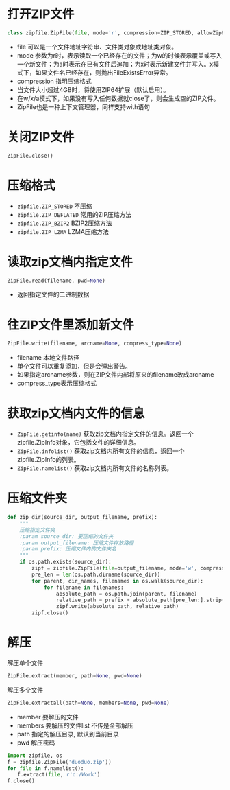 # 打开ZIP文件

```py
class zipfile.ZipFile(file, mode='r', compression=ZIP_STORED, allowZip64=True)
```
- file 可以是一个文件地址字符串、文件类对象或地址类对象。
- mode 参数为r时，表示读取一个已经存在的文件；为w的时候表示覆盖或写入一个新文件；为a时表示在已有文件后追加；为x时表示新建文件并写入。x模式下，如果文件名已经存在，则抛出FileExistsError异常。
- compression 指明压缩格式
- 当文件大小超过4GB时，将使用ZIP64扩展（默认启用）。
- 在w/x/a模式下，如果没有写入任何数据就close了，则会生成空的ZIP文件。
- ZipFile也是一种上下文管理器，同样支持with语句

# 关闭ZIP文件

```py
ZipFile.close()
```

# 压缩格式

- `zipfile.ZIP_STORED` 不压缩
- `zipfile.ZIP_DEFLATED` 常用的ZIP压缩方法
- `zipfile.ZIP_BZIP2` BZIP2压缩方法
- `zipfile.ZIP_LZMA` LZMA压缩方法

# 读取zip文档内指定文件

```py
ZipFile.read(filename, pwd=None)
```

- 返回指定文件的二进制数据

# 往ZIP文件里添加新文件

```py
ZipFile.write(filename, arcname=None, compress_type=None)
```
- filename 本地文件路径
- 单个文件可以重复添加，但是会弹出警告。
- 如果指定arcname参数，则在ZIP文件内部将原来的filename改成arcname
- compress_type表示压缩格式

# 获取zip文档内文件的信息

- `ZipFile.getinfo(name)` 获取zip文档内指定文件的信息。返回一个zipfile.ZipInfo对象，它包括文件的详细信息。
- `ZipFile.infolist()` 获取zip文档内所有文件的信息，返回一个zipfile.ZipInfo的列表。
- `ZipFile.namelist()` 获取zip文档内所有文件的名称列表。

# 压缩文件夹

```py
def zip_dir(source_dir, output_filename, prefix):
    """
    压缩指定文件夹
    :param source_dir: 要压缩的文件夹
    :param output_filename: 压缩文件存放路径
    :param prefix: 压缩文件内的文件夹名
    """
    if os.path.exists(source_dir):
        zipf = zipfile.ZipFile(file=output_filename, mode='w', compression=zipfile.ZIP_DEFLATED)
        pre_len = len(os.path.dirname(source_dir))
        for parent, dir_names, filenames in os.walk(source_dir):
            for filename in filenames:
                absolute_path = os.path.join(parent, filename)
                relative_path = prefix + absolute_path[pre_len:].strip(os.path.sep)
                zipf.write(absolute_path, relative_path)
        zipf.close()
```

# 解压

解压单个文件
```py
ZipFile.extract(member, path=None, pwd=None)
```
解压多个文件
```py
ZipFile.extractall(path=None, members=None, pwd=None)
```

- member 要解压的文件
- members 要解压的文件list 不传是全部解压
- path 指定的解压目录, 默认到当前目录
- pwd 解压密码

```py
import zipfile, os
f = zipfile.ZipFile('duoduo.zip'))  
for file in f.namelist():
　　f.extract(file, r'd:/Work')
f.close()
```
